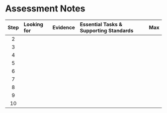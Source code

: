 # Assessment Notes

| Step | Looking for                     | Evidence                                  | Essential Tasks & Supporting Standards | Max |
| :--: | :--                             | :--                                       | :--                                    | --: |
| 2    |                                 |                                           |                                        |     |
| 3    |                                 |                                           |                                        |     |
| 4    |                                 |                                           |                                        |     |
| 5    |                                 |                                           |                                        |     |
| 6    |                                 |                                           |                                        |     |
| 7    |                                 |                                           |                                        |     |
| 8    |                                 |                                           |                                        |     |
| 9    |                                 |                                           |                                        |     |
| 10   |                                 |                                           |                                        |     |

